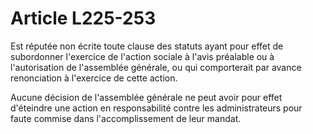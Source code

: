 # Article L225-253

Est réputée non écrite toute clause des statuts ayant pour effet de subordonner l'exercice de l'action sociale à l'avis préalable ou à l'autorisation de l'assemblée générale, ou qui comporterait par avance renonciation à l'exercice de cette action.

Aucune décision de l'assemblée générale ne peut avoir pour effet d'éteindre une action en responsabilité contre les administrateurs pour faute commise dans l'accomplissement de leur mandat.
